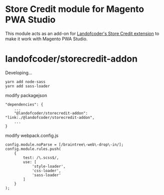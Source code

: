 # Store Credit module for Magento PWA Studio

This module acts as an add-on for [Landofcoder's Store Credit extension](https://landofcoder.com/magento-2-store-credit.html/) to make it work with Magento PWA Studio.

# landofcoder/storecredit-addon

Developing...
```
yarn add node-sass
yarn add sass-loader
```

modify packagejson
```
"dependencies": {
    ...
    "@landofcoder/storecredit-addon": "link:./@landofcoder/storecredit-addon",
    ...
}
```

modify webpack.config.js
```
config.module.noParse = [/braintree\-web\-drop\-in/];
config.module.rules.push(
    {
        test: /\.scss$/,
        use: [
            'style-loader',
            'css-loader',
            'sass-loader'
        ]
    }
);
```
